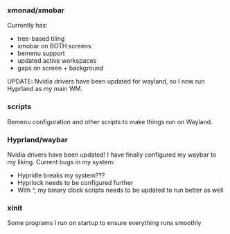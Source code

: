 ### xmonad/xmobar

Currently has:
- tree-based tiling
- xmobar on BOTH screens
- bemenu support
- updated active workspaces
- gaps on screen + background

UPDATE: Nvidia drivers have been updated for wayland, so I now run Hyprland as my main WM.

### scripts

Bemenu configuration and other scripts to make things run on Wayland.

### Hyprland/waybar

Nvidia drivers have been updated! I have finally configured my waybar to my liking.
Current bugs in my system:
- Hypridle breaks my system???
- Hyprlock needs to be configured further
- With ^, my binary clock scripts needs to be updated to run better as well

### xinit

Some programs I run on startup to ensure everything runs smoothly
